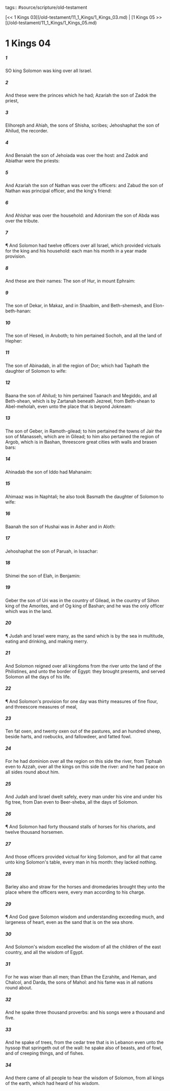 tags:: #source/scripture/old-testament

[<< 1 Kings 03[(/old-testament/11_1_Kings/1_Kings_03.md) | [1 Kings 05 >>[(/old-testament/11_1_Kings/1_Kings_05.md)

# 1 Kings 04

##### 1

SO king Solomon was king over all Israel.

##### 2

And these were the princes which he had; Azariah the son of Zadok the priest,

##### 3

Elihoreph and Ahiah, the sons of Shisha, scribes; Jehoshaphat the son of Ahilud, the recorder.

##### 4

And Benaiah the son of Jehoiada was over the host: and Zadok and Abiathar were the priests:

##### 5

And Azariah the son of Nathan was over the officers: and Zabud the son of Nathan was principal officer, and the king's friend:

##### 6

And Ahishar was over the household: and Adoniram the son of Abda was over the tribute.

##### 7

¶ And Solomon had twelve officers over all Israel, which provided victuals for the king and his household: each man his month in a year made provision.

##### 8

And these are their names: The son of Hur, in mount Ephraim:

##### 9

The son of Dekar, in Makaz, and in Shaalbim, and Beth-shemesh, and Elon-beth-hanan:

##### 10

The son of Hesed, in Aruboth; to him pertained Sochoh, and all the land of Hepher:

##### 11

The son of Abinadab, in all the region of Dor; which had Taphath the daughter of Solomon to wife:

##### 12

Baana the son of Ahilud; to him pertained Taanach and Megiddo, and all Beth-shean, which is by Zartanah beneath Jezreel, from Beth-shean to Abel-meholah, even unto the place that is beyond Jokneam:

##### 13

The son of Geber, in Ramoth-gilead; to him pertained the towns of Jair the son of Manasseh, which are in Gilead; to him also pertained the region of Argob, which is in Bashan, threescore great cities with walls and brasen bars:

##### 14

Ahinadab the son of Iddo had Mahanaim:

##### 15

Ahimaaz was in Naphtali; he also took Basmath the daughter of Solomon to wife:

##### 16

Baanah the son of Hushai was in Asher and in Aloth:

##### 17

Jehoshaphat the son of Paruah, in Issachar:

##### 18

Shimei the son of Elah, in Benjamin:

##### 19

Geber the son of Uri was in the country of Gilead, in the country of Sihon king of the Amorites, and of Og king of Bashan; and he was the only officer which was in the land.

##### 20

¶ Judah and Israel were many, as the sand which is by the sea in multitude, eating and drinking, and making merry.

##### 21

And Solomon reigned over all kingdoms from the river unto the land of the Philistines, and unto the border of Egypt: they brought presents, and served Solomon all the days of his life.

##### 22

¶ And Solomon's provision for one day was thirty measures of fine flour, and threescore measures of meal,

##### 23

Ten fat oxen, and twenty oxen out of the pastures, and an hundred sheep, beside harts, and roebucks, and fallowdeer, and fatted fowl.

##### 24

For he had dominion over all the region on this side the river, from Tiphsah even to Azzah, over all the kings on this side the river: and he had peace on all sides round about him.

##### 25

And Judah and Israel dwelt safely, every man under his vine and under his fig tree, from Dan even to Beer-sheba, all the days of Solomon.

##### 26

¶ And Solomon had forty thousand stalls of horses for his chariots, and twelve thousand horsemen.

##### 27

And those officers provided victual for king Solomon, and for all that came unto king Solomon's table, every man in his month: they lacked nothing.

##### 28

Barley also and straw for the horses and dromedaries brought they unto the place where the officers were, every man according to his charge.

##### 29

¶ And God gave Solomon wisdom and understanding exceeding much, and largeness of heart, even as the sand that is on the sea shore.

##### 30

And Solomon's wisdom excelled the wisdom of all the children of the east country, and all the wisdom of Egypt.

##### 31

For he was wiser than all men; than Ethan the Ezrahite, and Heman, and Chalcol, and Darda, the sons of Mahol: and his fame was in all nations round about.

##### 32

And he spake three thousand proverbs: and his songs were a thousand and five.

##### 33

And he spake of trees, from the cedar tree that is in Lebanon even unto the hyssop that springeth out of the wall: he spake also of beasts, and of fowl, and of creeping things, and of fishes.

##### 34

And there came of all people to hear the wisdom of Solomon, from all kings of the earth, which had heard of his wisdom.
